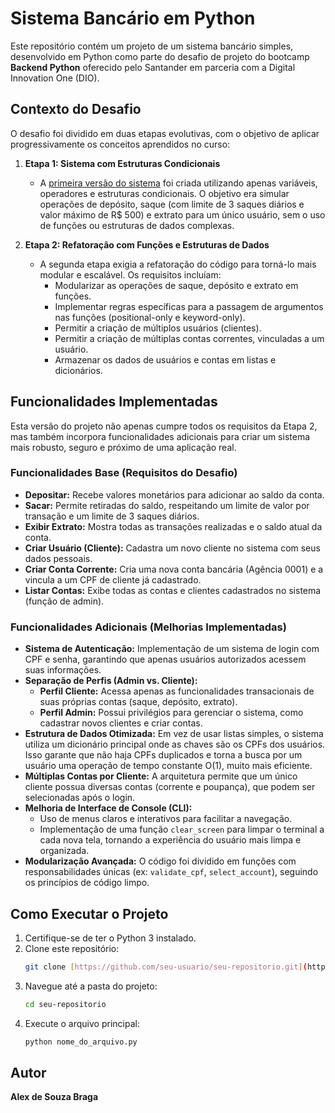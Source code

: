 # Sistema Bancário em Python
Este repositório contém um projeto de um sistema bancário simples, desenvolvido em Python como parte do desafio de projeto do bootcamp **Backend Python** oferecido pelo Santander em parceria com a Digital Innovation One (DIO).

## Contexto do Desafio

O desafio foi dividido em duas etapas evolutivas, com o objetivo de aplicar progressivamente os conceitos aprendidos no curso:

1.  **Etapa 1: Sistema com Estruturas Condicionais**
    * A [primeira versão do sistema](https://github.com/GitAlex9/desafio-sistema-bancario-dio) foi criada utilizando apenas variáveis, operadores e estruturas condicionais. O objetivo era simular operações de depósito, saque (com limite de 3 saques diários e valor máximo de R$ 500) e extrato para um único usuário, sem o uso de funções ou estruturas de dados complexas.

2.  **Etapa 2: Refatoração com Funções e Estruturas de Dados**
    * A segunda etapa exigia a refatoração do código para torná-lo mais modular e escalável. Os requisitos incluíam:
        * Modularizar as operações de saque, depósito e extrato em funções.
        * Implementar regras específicas para a passagem de argumentos nas funções (positional-only e keyword-only).
        * Permitir a criação de múltiplos usuários (clientes).
        * Permitir a criação de múltiplas contas correntes, vinculadas a um usuário.
        * Armazenar os dados de usuários e contas em listas e dicionários.

## Funcionalidades Implementadas

Esta versão do projeto não apenas cumpre todos os requisitos da Etapa 2, mas também incorpora funcionalidades adicionais para criar um sistema mais robusto, seguro e próximo de uma aplicação real.

### Funcionalidades Base (Requisitos do Desafio)

* **Depositar:** Recebe valores monetários para adicionar ao saldo da conta.
* **Sacar:** Permite retiradas do saldo, respeitando um limite de valor por transação e um limite de 3 saques diários.
* **Exibir Extrato:** Mostra todas as transações realizadas e o saldo atual da conta.
* **Criar Usuário (Cliente):** Cadastra um novo cliente no sistema com seus dados pessoais.
* **Criar Conta Corrente:** Cria uma nova conta bancária (Agência 0001) e a vincula a um CPF de cliente já cadastrado.
* **Listar Contas:** Exibe todas as contas e clientes cadastrados no sistema (função de admin).

### Funcionalidades Adicionais (Melhorias Implementadas)

* **Sistema de Autenticação:** Implementação de um sistema de login com CPF e senha, garantindo que apenas usuários autorizados acessem suas informações.
* **Separação de Perfis (Admin vs. Cliente):**
    * **Perfil Cliente:** Acessa apenas as funcionalidades transacionais de suas próprias contas (saque, depósito, extrato).
    * **Perfil Admin:** Possui privilégios para gerenciar o sistema, como cadastrar novos clientes e criar contas.
* **Estrutura de Dados Otimizada:** Em vez de usar listas simples, o sistema utiliza um dicionário principal onde as chaves são os CPFs dos usuários. Isso garante que não haja CPFs duplicados e torna a busca por um usuário uma operação de tempo constante O(1), muito mais eficiente.
* **Múltiplas Contas por Cliente:** A arquitetura permite que um único cliente possua diversas contas (corrente e poupança), que podem ser selecionadas após o login.
* **Melhoria de Interface de Console (CLI):**
    * Uso de menus claros e interativos para facilitar a navegação.
    * Implementação de uma função `clear_screen` para limpar o terminal a cada nova tela, tornando a experiência do usuário mais limpa e organizada.
* **Modularização Avançada:** O código foi dividido em funções com responsabilidades únicas (ex: `validate_cpf`, `select_account`), seguindo os princípios de código limpo.

## Como Executar o Projeto

1.  Certifique-se de ter o Python 3 instalado.
2.  Clone este repositório:
    ```bash
    git clone [https://github.com/seu-usuario/seu-repositorio.git](https://github.com/seu-usuario/seu-repositorio.git)
    ```
3.  Navegue até a pasta do projeto:
    ```bash
    cd seu-repositorio
    ```
4.  Execute o arquivo principal:
    ```bash
    python nome_do_arquivo.py
    ```

## Autor

**Alex de Souza Braga**
